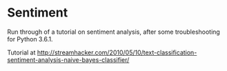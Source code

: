 # Sentiment
Run through of a tutorial on sentiment analysis, after some troubleshooting for Python 3.6.1.

Tutorial at http://streamhacker.com/2010/05/10/text-classification-sentiment-analysis-naive-bayes-classifier/
